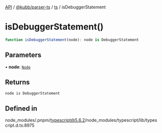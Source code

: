 [API](../../../../../packages.md) / [@kubb/parser-ts](../../../index.md) / [ts](../index.md) / isDebuggerStatement

# isDebuggerStatement()

```ts
function isDebuggerStatement(node): node is DebuggerStatement
```

## Parameters

• **node**: [`Node`](../interfaces/Node.md)

## Returns

`node is DebuggerStatement`

## Defined in

node\_modules/.pnpm/typescript@5.6.2/node\_modules/typescript/lib/typescript.d.ts:8975
